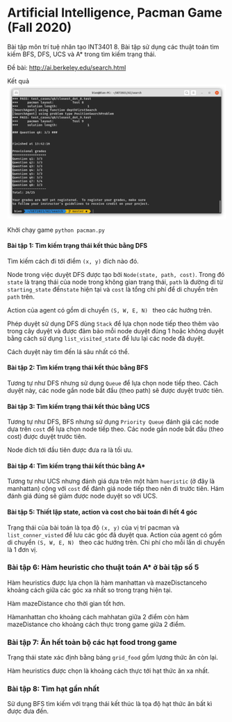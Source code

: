# Artificial Intelligence, Pacman Game (Fall 2020)

Bài tập môn trí tuệ nhân tạo INT3401 8. 
Bài tập sử dụng các thuật toán tìm kiếm BFS, DFS, UCS và A* trong tìm kiếm trạng thái.

Đề bài: http://ai.berkeley.edu/search.html

Kết quả ![Kết quả](./Score.png)

Khởi chạy game ```python pacman.py```

#### Bài tập 1: Tìm kiếm trạng thái kết thúc bằng DFS
Tìm kiếm cách đi tới điểm ```(x, y)``` đích nào đó.

Node trong việc duyệt DFS được tạo 
bởi ```Node(state, path, cost)```. Trong đó ```state``` là trạng 
thái của node trong không gian trạng thái, ```path``` là đường 
đi từ ```starting_state```  đến```state``` hiện tại và ```cost``` là 
tổng chi phí để di chuyển trên ```path``` trên.

Action của agent có gồm di chuyển ```(S, W, E, N) ``` theo các hướng trên.

Phép duyệt sử dụng DFS dùng ```Stack``` để lựa chọn node tiếp theo thêm vào 
trong cây duyệt và được đảm bảo mỗi node duyệt đúng 1 hoặc không 
duyệt bằng cách sử dụng ```list_visited_state``` để lưu lại các node đã duyệt.

Cách duyệt này tìm đến lá sâu nhất có thể.
#### Bài tập 2: Tìm kiếm trạng thái kết thúc bằng BFS 
Tương tự như DFS nhưng sử dụng ```Queue``` để lựa chọn node tiếp 
theo. Cách duyệt này, các node gần node bắt đầu (theo path) sẽ được 
duyệt trước tiên.
#### Bài tập 3: Tìm kiếm trạng thái kết thúc bằng UCS 
Tương tự như DFS, BFS nhưng sử dụng ```Priority Queue``` đánh giá các node dựa trên 
```cost``` để lựa chọn node tiếp theo.
Các node gần node bắt đầu (theo cost) được duyệt trước tiên.

Node đích tới đầu tiên được đưa ra là tối ưu. 
#### Bài tập 4: Tìm kiếm trạng thái kết thúc bằng A* 
Tương tự như UCS nhưng đánh giá dựa trên một hàm ```hueristic``` (ở đây là manhattan) 
cộng với ```cost``` để đánh giá node tiếp theo nên đi trước tiên. 
Hám đánh giá đúng sẽ giảm được node duyệt so với UCS.

#### Bài tập 5: Thiết lập state, action và cost cho bài toán đi hết 4 góc 
Trạng thái của bài toán là tọa độ ```(x, y)``` của vị trí pacman và ```list_conner_visted``` để 
lưu các góc đã duyệt qua.
Action của agent có gồm di chuyển ```(S, W, E, N) ``` theo các hướng trên.
Chi phí cho mỗi lần di chuyển là 1 đơn vị.
### Bài tập 6: Hàm heuristic cho thuật toán A* ở bài tập số 5
Hàm heuristics được lựa chọn là hàm manhattan và mazeDisctanceho khoảng cách giữa các góc xa 
nhất so trong trạng hiện tại.

Hàm mazeDistance cho thời gian tốt hơn.

Hàmanhattan cho khoảng cách mahhatan giữa 2 điểm còn hàm mazeDistance cho khoảng cách thực trong game giữa 2 điểm.

### Bài tập 7: Ăn hết toàn bộ các hạt food trong game
Trạng thái state xác định bằng bảng ```grid_food``` gồm lựơng thức ăn còn lại.

Hàm heuristics được chọn là khoảng cách thực tới hạt thức ăn xa nhất.

### Bài tập 8: Tìm hạt gần nhất
Sử dụng BFS tìm kiếm với trạng thái kết thúc là tọa độ hạt thức ăn bất kì được đưa đến.
